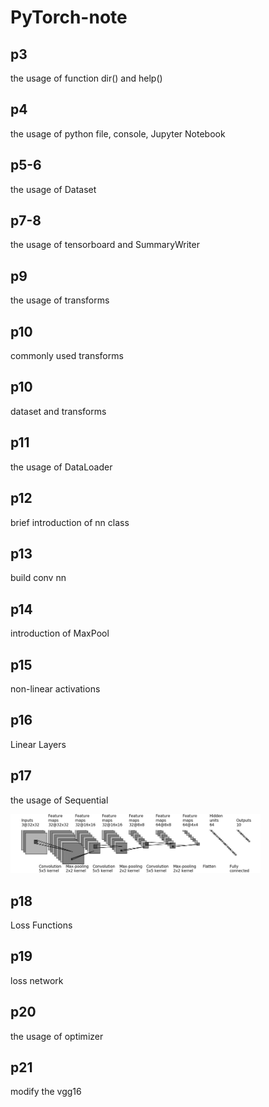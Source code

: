# PyTorch-note

## p3
the usage of function dir() and help()

## p4
the usage of python file, console, Jupyter Notebook

## p5-6
the usage of Dataset

## p7-8
the usage of tensorboard and SummaryWriter

## p9
the usage of transforms

## p10
commonly used transforms

## p10
dataset and transforms

## p11
the usage of DataLoader

## p12
brief introduction of nn class

## p13
build conv nn

## p14
introduction of MaxPool

## p15
non-linear activations

## p16
Linear Layers

## p17
the usage of Sequential

<img src="assets/Structure-of-CIFAR10-quick-model.png" alt="Structure-of-CIFAR10-quick-model" width="400">
 
## p18
Loss Functions

## p19
loss network

## p20
the usage of optimizer

## p21
modify the vgg16